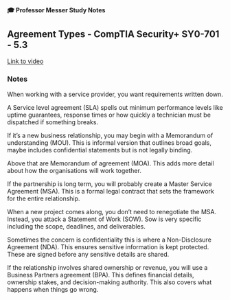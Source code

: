 #### 🎓 Professor Messer Study Notes

##  Agreement Types - CompTIA Security+ SY0-701 - 5.3

[Link to video](https://youtu.be/HSZxjj1YAh8?si=vvYCsRHcG_p87GjZ)

### Notes

When working with a service provider, you want requirements written down.

A Service level agreement (SLA) spells out minimum performance levels like uptime guarantees, response times or how quickly a technician must be dispatched if something breaks.

If it’s a new business relationship, you may begin with a Memorandum of understanding (MOU). This is informal version that outlines broad goals, maybe includes confidential statements but is not legally binding.

Above that are Memorandum of agreement (MOA). This adds more detail about how the organisations will work together. 

If the partnership is long term, you will probably create a Master Service Agreement (MSA). This is a formal legal contract that sets the framework for the entire relationship.

When a new project comes along, you don’t need to renegotiate the MSA. Instead, you attack a Statement of Work (SOW). Sow is very specific including the scope, deadlines, and deliverables.

Sometimes the concern is confidentiality this is where a Non-Disclosure Agreement (NDA). This ensures sensitive information is kept protected. These are signed before any sensitive details are shared.

If the relationship involves shared ownership or revenue, you will use a Business Partners agreement (BPA). This defines financial details, ownership stakes, and decision-making authority. This also covers what happens when things go wrong.
